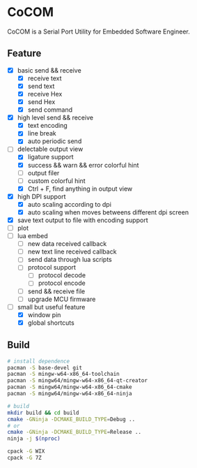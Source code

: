 # CoCOM

CoCOM is a Serial Port Utility for Embedded Software Engineer.

## Feature

- [x] basic send && receive
  - [x] receive text
  - [x] send text
  - [x] receive Hex
  - [x] send Hex
  - [x] send command
- [x] high level send && receive
  - [x] text encoding
  - [x] line break
  - [x] auto periodic send
- [ ] delectable output view
  - [x] ligature support
  - [x] success && warn && error colorful hint
  - [ ] output filer
  - [ ] custom colorful hint
  - [x] Ctrl + F, find anything in output view
- [x] high DPI support
  - [x] auto scaling according to dpi
  - [x] auto scaling when moves betweens different dpi screen
- [x] save text output to file with encoding support
- [ ] plot
- [ ] lua embed
  - [ ] new data received callback
  - [ ] new text line received callback
  - [ ] send data through lua scripts
  - [ ] protocol support
    - [ ] protocol decode
    - [ ] protocol encode
  - [ ] send && receive file
  - [ ] upgrade MCU firmware
- [ ] small but useful feature
  - [x] window pin
  - [x] global shortcuts

## Build

``` bash
# install dependence
pacman -S base-devel git
pacman -S mingw-w64-x86_64-toolchain
pacman -S mingw64/mingw-w64-x86_64-qt-creator
pacman -S mingw64/mingw-w64-x86_64-cmake
pacman -S mingw64/mingw-w64-x86_64-ninja

# build
mkdir build && cd build
cmake -GNinja -DCMAKE_BUILD_TYPE=Debug ..
# or
cmake -GNinja -DCMAKE_BUILD_TYPE=Release ..
ninja -j $(nproc)

cpack -G WIX
cpack -G 7Z
```
